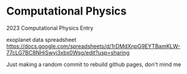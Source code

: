 # Computational Physics
2023 Computational Physics Entry

exoplanet data spreadsheet https://docs.google.com/spreadsheets/d/1rDMdXnpG9EYTBamKLW-77cLG7BC8NHiSwyi3xbx0Wsg/edit?usp=sharing

Just making a random commit to rebuild github pages, don't mind me
